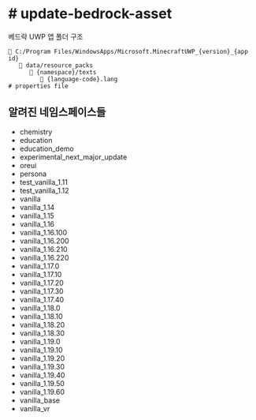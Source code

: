 # # update-bedrock-asset

베드락 UWP 앱 폴더 구조


```text
📂 C:/Program Files/WindowsApps/Microsoft.MinecraftUWP_{version}_{app id}
   📂 data/resource_packs
      📂 {namespace}/texts
         📄 {language-code}.lang                                           # properties file
```

## 알려진 네임스페이스들

- chemistry
- education
- education_demo
- experimental_next_major_update
- oreui
- persona
- test_vanilla_1.11
- test_vanilla_1.12
- vanilla
- vanilla_1.14
- vanilla_1.15
- vanilla_1.16
- vanilla_1.16.100
- vanilla_1.16.200
- vanilla_1.16.210
- vanilla_1.16.220
- vanilla_1.17.0
- vanilla_1.17.10
- vanilla_1.17.20
- vanilla_1.17.30
- vanilla_1.17.40
- vanilla_1.18.0
- vanilla_1.18.10
- vanilla_1.18.20
- vanilla_1.18.30
- vanilla_1.19.0
- vanilla_1.19.10
- vanilla_1.19.20
- vanilla_1.19.30
- vanilla_1.19.40
- vanilla_1.19.50
- vanilla_1.19.60
- vanilla_base
- vanilla_vr
